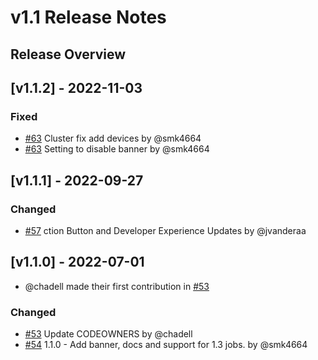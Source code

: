 # v1.1 Release Notes

## Release Overview

## [v1.1.2] - 2022-11-03

### Fixed

- [#63](https://github.com/nautobot/nautobot-plugin-welcome-wizard/issues/63) Cluster fix add devices by @smk4664
- [#63](https://github.com/nautobot/nautobot-plugin-welcome-wizard/issues/63) Setting to disable banner by @smk4664


## [v1.1.1] - 2022-09-27

### Changed

- [#57](https://github.com/nautobot/nautobot-plugin-welcome-wizard/issues/57) ction Button and Developer Experience Updates by @jvanderaa

## [v1.1.0] - 2022-07-01

- @chadell made their first contribution in [#53](https://github.com/nautobot/nautobot-plugin-welcome-wizard/issues/53)

### Changed

- [#53](https://github.com/nautobot/nautobot-plugin-welcome-wizard/issues/53) Update CODEOWNERS by @chadell
- [#54](https://github.com/nautobot/nautobot-plugin-welcome-wizard/issues/54) 1.1.0 - Add banner, docs and support for 1.3 jobs. by @smk4664
